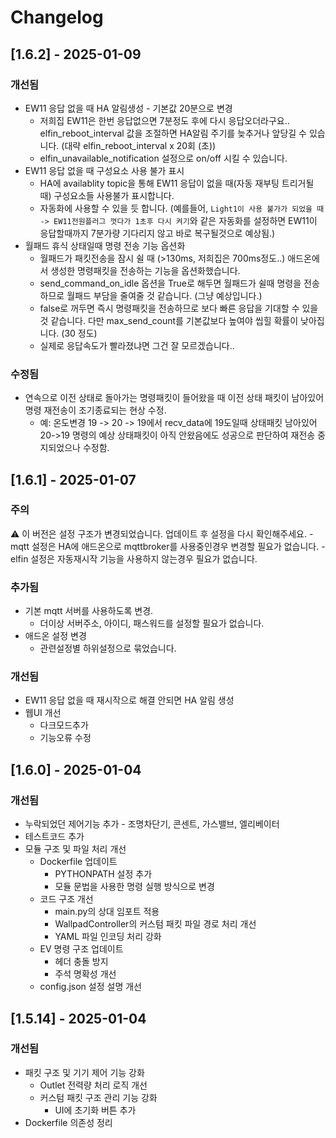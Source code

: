 # Changelog

## [1.6.2] - 2025-01-09

### 개선됨
- EW11 응답 없을 때 HA 알림생성 - 기본값 20분으로 변경
  - 저희집 EW11은 한번 응답없으면 7분정도 후에 다시 응답오더라구요.. elfin_reboot_interval 값을 조절하면 HA알림 주기를 늦추거나 앞당길 수 있습니다. (대략 elfin_reboot_interval x 20회 (초))
  - elfin_unavailable_notification 설정으로 on/off 시킬 수 있습니다.
- EW11 응답 없을 때 구성요소 사용 불가 표시
  - HA에 availablity topic을 통해 EW11 응답이 없을 때(자동 재부팅 트리거될 때) 구성요소들 사용불가 표시합니다.
  - 자동화에 사용할 수 있을 듯 합니다. (예를들어, `Light1이 사용 불가가 되었을 때 -> EW11전원플러그 껏다가 1초후 다시 켜기`와 같은 자동화를 설정하면 EW11이 응답할때까지 7분가량 기다리지 않고 바로 복구될것으로 예상됨.)
- 월패드 휴식 상태일때 명령 전송 기능 옵션화
  - 월패드가 패킷전송을 잠시 쉴 때 (>130ms, 저희집은 700ms정도..) 애드온에서 생성한 명령패킷을 전송하는 기능을 옵션화했습니다.
  - send_command_on_idle 옵션을 True로 해두면 월패드가 쉴때 명령을 전송하므로 월패드 부담을 줄여줄 것 같습니다. (그냥 예상입니다.)
  - false로 꺼두면 즉시 명령패킷을 전송하므로 보다 빠른 응답을 기대할 수 있을 것 같습니다. 다만 max_send_count를 기본값보다 높여야 씹힐 확률이 낮아집니다. (30 정도)
  - 실제로 응답속도가 빨라졌냐면 그건 잘 모르겠습니다..

### 수정됨
- 연속으로 이전 상태로 돌아가는 명령패킷이 들어왔을 때 이전 상태 패킷이 남아있어 명령 재전송이 조기종료되는 현상 수정.
  - 예: 온도변경 19 -> 20 -> 19에서 recv_data에 19도일때 상태패킷 남아있어 20->19 명령의 예상 상태패킷이 아직 안왔음에도 성공으로 판단하여 재전송 중지되었으나 수정함.

## [1.6.1] - 2025-01-07

### 주의
⚠️ 이 버전은 설정 구조가 변경되었습니다. 업데이트 후 설정을 다시 확인해주세요.
    - mqtt 설정은 HA에 애드온으로 mqttbroker를 사용중인경우 변경할 필요가 없습니다.
    - elfin 설정은 자동재시작 기능을 사용하지 않는경우 필요가 없습니다.

### 추가됨
- 기본 mqtt 서버를 사용하도록 변경.
  - 더이상 서버주소, 아이디, 패스워드를 설정할 필요가 없습니다.
- 애드온 설정 변경
  - 관련설정별 하위설정으로 묶었습니다.

### 개선됨
- EW11 응답 없을 때 재시작으로 해결 안되면 HA 알림 생성
- 웹UI 개선
  - 다크모드추가
  - 기능오류 수정

## [1.6.0] - 2025-01-04

### 개선됨
- 누락되었던 제어기능 추가 - 조명차단기, 콘센트, 가스밸브, 엘리베이터
- 테스트코드 추가
- 모듈 구조 및 파일 처리 개선
  - Dockerfile 업데이트
    - PYTHONPATH 설정 추가
    - 모듈 문법을 사용한 명령 실행 방식으로 변경
  - 코드 구조 개선
    - main.py의 상대 임포트 적용
    - WallpadController의 커스텀 패킷 파일 경로 처리 개선
    - YAML 파일 인코딩 처리 강화
  - EV 명령 구조 업데이트
    - 헤더 충돌 방지
    - 주석 명확성 개선
  - config.json 설정 설명 개선

## [1.5.14] - 2025-01-04

### 개선됨
- 패킷 구조 및 기기 제어 기능 강화
  - Outlet 전력량 처리 로직 개선
  - 커스텀 패킷 구조 관리 기능 강화
    - UI에 초기화 버튼 추가
- Dockerfile 의존성 정리
